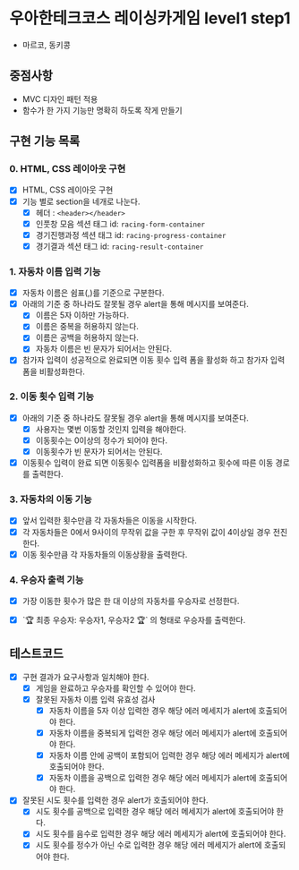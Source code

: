 # 우아한테크코스 레이싱카게임 level1 step1
- 마르코, 동키콩

## 중점사항

- MVC 디자인 패턴 적용
- 함수가 한 가지 기능만 명확히 하도록 작게 만들기

## 구현 기능 목록

### 0. HTML, CSS 레이아웃 구현

- [x] HTML, CSS 레이아웃 구현
- [x] 기능 별로 section을 네개로 나눈다.
    - [x] 헤더 : `<header></header>`
    - [x] 인풋창 모음 섹션 태그 id: `racing-form-container`
    - [x] 경기진행과정 섹션 태그 id: `racing-progress-container`
    - [x] 경기결과 섹션 태그 id: `racing-result-container`

### 1. 자동차 이름 입력 기능

- [x] 자동차 이름은 쉼표(,)를 기준으로 구분한다.
- [x] 아래의 기준 중 하나라도 잘못될 경우 alert을 통해 메시지를 보여준다.
    - [x] 이름은 5자 이하만 가능하다.
    - [x] 이름은 중복을 허용하지 않는다.
    - [x] 이름은 공백을 허용하지 않는다.
    - [x] 자동차 이름은 빈 문자가 되어서는 안된다.
- [x] 참가자 입력이 성공적으로 완료되면 이동 횟수 입력 폼을 활성화 하고 참가자 입력폼을 비활성화한다.

### 2. 이동 횟수 입력 기능

- [x] 아래의 기준 중 하나라도 잘못될 경우 alert을 통해 메시지를 보여준다.
    - [x] 사용자는 몇번 이동할 것인지 입력을 해야한다.
    - [x] 이동횟수는 0이상의 정수가 되어야 한다.
    - [x] 이동횟수가 빈 문자가 되어서는 안된다.
- [x] 이동횟수 입력이 완료 되면 이동횟수 입력폼을 비활성화하고 횟수에 따른 이동 경로를 출력한다.

### 3. 자동차의 이동 기능

- [x] 앞서 입력한 횟수만큼 각 자동차들은 이동을 시작한다.
- [x] 각 자동차들은 0에서 9사이의 무작위 값을 구한 후 무작위 값이 4이상일 경우 전진한다.
- [x] 이동 횟수만큼 각 자동차들의 이동상황을 출력한다.

### 4. 우승자 출력 기능

- [x] 가장 이동한 횟수가 많은 한 대 이상의 자동차를 우승자로 선정한다.
- [x] \`🏆 최종 우승자: 우승자1, 우승자2 🏆`  의 형태로 우승자를 출력한다.


## 테스트코드

- [x] 구현 결과가 요구사항과 일치해야 한다.
    - [x] 게임을 완료하고 우승자를 확인할 수 있어야 한다.
    - [x] 잘못된 자동차 이름 입력 유효성 검사
        - [x] 자동차 이름을 5자 이상 입력한 경우 해당 에러 메세지가 alert에 호출되어야 한다. 
        - [x] 자동차 이름을 중복되게 입력한 경우 해당 에러 메세지가 alert에 호출되어야 한다. 
        - [x] 자동차 이름 안에 공백이 포함되어 입력한 경우 해당 에러 메세지가 alert에 호출되어야 한다. 
        - [x] 자동차 이름을 공백으로 입력한 경우 해당 에러 메세지가 alert에 호출되어야 한다.
- [x] 잘못된 시도 횟수를 입력한 경우 alert가 호출되어야 한다.
    - [x] 시도 횟수를 공백으로 입력한 경우 해당 에러 메세지가 alert에 호출되어야 한다. 
    - [x] 시도 횟수를 음수로 입력한 경우 해당 에러 메세지가 alert에 호출되어야 한다. 
    - [x] 시도 횟수를 정수가 아닌 수로 입력한 경우 해당 에러 메세지가 alert에 호출되어야 한다. 